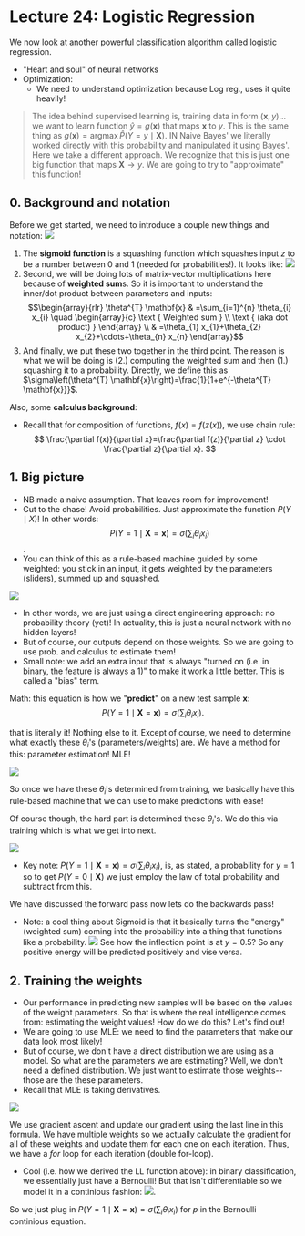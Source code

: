 # Lecture 24: Logistic Regression 

We now look at another powerful classification algorithm called logistic regression. 

- "Heart and soul" of neural networks 
- Optimization:
	- We need to understand optimization because Log reg., uses it quite heavily! 


> The idea behind supervised learning is, training data in form $(\mathbf{x}, y) \ldots$ we want to learn function $\hat{y}=g(\mathbf{x})$ that maps $\mathbf{x}$ to $y$. This is the same thing as $g(\mathbf{x})=\operatorname{argmax} \hat{P}(Y=y \mid \mathbf{X})$. IN Naive Bayes' we literally worked directly with this probability and manipulated it using Bayes'. Here we take a different approach. We recognize that this is just one big function that maps $\mathbf{X} \rightarrow y$. We are going to try to "approximate" this function! 

## 0. Background and notation 

Before we get started, we need to introduce a couple new things and notation: 
![](attachments/Pasted%20image%2020220311162609.png)

1. The **sigmoid function** is a squashing function which squashes input $z$ to be a number between 0 and 1 (needed for probabilities!). It looks like: ![](attachments/Pasted%20image%2020220311162710.png)
2. Second, we will be doing lots of matrix-vector multiplications here because of **weighted sum**s. So it is important to understand the inner/dot product between parameters and inputs: $$\begin{array}{rlr}
\theta^{T} \mathbf{x} & =\sum_{i=1}^{n} \theta_{i} x_{i} \quad \begin{array}{c}
\text { Weighted sum } \\
\text { (aka dot product) }
\end{array} \\
& =\theta_{1} x_{1}+\theta_{2} x_{2}+\cdots+\theta_{n} x_{n}
\end{array}$$
3. And finally, we put these two together in the third point. The reason is what we will be doing is (2.) computing the weighted sum and then (1.) squashing it to a probability. Directly, we define this as $\sigma\left(\theta^{T} \mathbf{x}\right)=\frac{1}{1+e^{-\theta^{T} \mathbf{x}}}$. 

Also, some **calculus background**:


- Recall that for composition of functions, $f(x)=f(z(x))$, we use chain rule: 
$$
\frac{\partial f(x)}{\partial x}=\frac{\partial f(z)}{\partial z} \cdot \frac{\partial z}{\partial x}. 
$$

## 1. Big picture 

- NB made a naive assumption. That leaves room for improvement! 
- Cut to the chase! Avoid probabilities. Just approximate the function $P(Y \mid X)$! In other words: $$P(Y=1 \mid \mathbf{X}=\mathbf{x})=\sigma\left(\sum_{i} \theta_{i} x_{i}\right)$$. 
- You can think of this as a rule-based machine guided by some weighted: you stick in an input, it gets weighted by the parameters (sliders), summed up and squashed. 

![](attachments/Pasted%20image%2020220311163437.png)


- In other words, we are just using a direct engineering approach: no probability theory (yet)! In actuality, this is just a neural network with no hidden layers! 
- But of course, our outputs depend on those weights. So we are going to use prob. and calculus to estimate them! 
- Small note: we add an extra input that is always "turned on (i.e. in binary, the feature is always a 1)" to make it work a little better. This is called a "bias" term. 

Math: this equation is how we "**predict**" on a new test sample $\mathbf{x}$:  $$P(Y=1 \mid \mathbf{X}=\mathbf{x})=\sigma\left(\sum_{i} \theta_{i} x_{i}\right).$$ 

that is literally it! Nothing else to it. Except of course, we need to determine what exactly these $\theta_i$'s (parameters/weights) are. We have a method for this: parameter estimation! MLE! 

![](attachments/Pasted%20image%2020220311164552.png)


So once we have these $\theta_i$'s determined from training, we basically have this rule-based machine that we can use to make predictions with ease! 

Of course though, the hard part is determined these $\theta_i$'s. We do this via training which is what we get into next. 

![](attachments/Pasted%20image%2020220311165354.png)


- Key note: $P(Y=1 \mid \mathbf{X}=\mathbf{x})=\sigma\left(\sum_{i} \theta_{i} x_{i}\right)$, is, as stated, a probability for $y=1$ so to get $P(Y=0 \mid \mathbf{X})$ we just employ the law of total probability and subtract from this. 

We have discussed the forward pass now lets do the backwards pass! 

- Note: a cool thing about Sigmoid is that it basically turns the "energy" (weighted sum) coming into the probability into a thing that functions like a probability. ![](attachments/Pasted%20image%2020220311165709.png)
See how the inflection point is at $y=0.5$? So any positive energy will be predicted positively and vise versa. 


## 2. Training the weights 

- Our performance in predicting new samples will be based on the values of the weight parameters. So that is where the real intelligence comes from: estimating the weight values! How do we do this? Let's find out! 
- We are going to use MLE: we need to find the parameters that make our data look most likely! 
- But of course, we don't have a direct distribution we are using as a model. So what are the parameters we are estimating? Well, we don't need a defined distribution. We just want to estimate those weights--those are the these parameters. 
- Recall that MLE is taking derivatives. 

![](attachments/Pasted%20image%2020220311181513.png)


We use gradient ascent and update our gradient using the last line in this formula. We have multiple weights so we actually calculate the gradient for all of these weights and update them for each one on each iteration. Thus, we have a *for* loop for each iteration (double for-loop). 

- Cool (i.e. how we derived the LL function above): in binary classification, we essentially just have a Bernoulli! But that isn't differentiable so we model it in a continious fashion: ![](attachments/Pasted%20image%2020220311182537.png). 

So we just plug in $P(Y=1 \mid \mathbf{X}=\mathbf{x})=\sigma\left(\sum_{i} \theta_{i} x_{i}\right)$ for $p$ in the Bernoulli continious equation. 